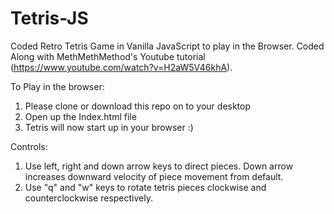 # Tetris-JS
Coded Retro Tetris Game in Vanilla JavaScript to play in the Browser. Coded Along with MethMethMethod's Youtube tutorial (https://www.youtube.com/watch?v=H2aW5V46khA).

To Play in the browser:
1. Please clone or download this repo on to your desktop
2. Open up the Index.html file
3. Tetris will now start up in your browser :)

Controls: 
1. Use left, right and down arrow keys to direct pieces. Down arrow increases downward velocity of piece movement from default.
2. Use "q" and "w" keys to rotate tetris pieces clockwise and counterclockwise respectively. 
